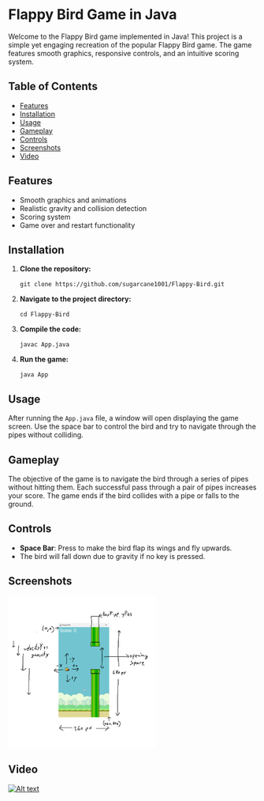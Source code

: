 # Flappy Bird Game in Java

Welcome to the Flappy Bird game implemented in Java! This project is a simple yet engaging recreation of the popular Flappy Bird game. The game features smooth graphics, responsive controls, and an intuitive scoring system.

## Table of Contents

- [Features](#features)
- [Installation](#installation)
- [Usage](#usage)
- [Gameplay](#gameplay)
- [Controls](#controls)
- [Screenshots](#screenshots)
- [Video](#video)

## Features

- Smooth graphics and animations
- Realistic gravity and collision detection
- Scoring system
- Game over and restart functionality

## Installation

1. **Clone the repository:**

    ```
    git clone https://github.com/sugarcane1001/Flappy-Bird.git
    ```

2. **Navigate to the project directory:**

    ```
    cd Flappy-Bird
    ```

3. **Compile the code:**

    ```
    javac App.java
    ```

4. **Run the game:**

    ```
    java App
    ```

## Usage

After running the `App.java` file, a window will open displaying the game screen. Use the space bar to control the bird and try to navigate through the pipes without colliding.

## Gameplay

The objective of the game is to navigate the bird through a series of pipes without hitting them. Each successful pass through a pair of pipes increases your score. The game ends if the bird collides with a pipe or falls to the ground.

## Controls

- **Space Bar**: Press to make the bird flap its wings and fly upwards.
- The bird will fall down due to gravity if no key is pressed.

## Screenshots

<img src="./src/images/gamelogic.png" alt="Game Logic" width="300"/>

## Video

[![Alt text](https://img.youtube.com/vi/0zAMUDQgWbo/0.jpg)](https://www.youtube.com/watch?v=0zAMUDQgWbo)